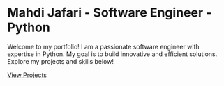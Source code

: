 # Mahdi Jafari - Software Engineer - Python

Welcome to my portfolio! I am a passionate software engineer with expertise in Python. My goal is to build innovative and efficient solutions. Explore my projects and skills below!

[View Projects](projects.md)
